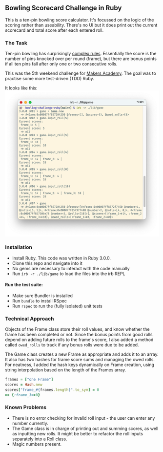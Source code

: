 ## Bowling Scorecard Challenge in Ruby

This is a ten-pin bowling score calculator. It's focussed on the logic of the scoring rather than useability. There's no UI but it does print out the current scorecard and total score after each entered roll.


### The Task
Ten-pin bowling has surprisingly [complex rules](https://en.wikipedia.org/wiki/Ten-pin_bowling#Scoring). Essentially the score is the number of pins knocked over per round (frame), but there are bonus points if all ten pins fall after only one or two consecutive rolls.

This was the 5th weekend challenge for [Makers Academy](https://makers.tech). The goal was to practise some more test-driven (TDD) Ruby.

It looks like this:  
![bowling game in irb](bowling_irb.png)

### Installation
* Install Ruby. This code was written in Ruby 3.0.0.
* Clone this repo and navigate into it
* No gems are necessary to interact with the code manually
* Run `irb -r ./lib/game` to load the files into the irb REPL

#### Run the test suite:
* Make sure Bundler is installed
* Run `bundle` to install RSpec
* Run `rspec` to run the (fully isolated) unit tests


### Technical Approach
Objects of the Frame class store their roll values, and know whether the frame has been completed or not. Since the bonus points from good rolls depend on adding future rolls to the frame's score, I also added a method called `owed_rolls` to track if any bonus rolls were due to be added.

The Game class creates a new Frame as appropriate and adds it to an array. It also has two hashes for frame score sums and managing the owed rolls. For neatness, I added the hash keys dynamically on Frame creation, using string interpolation based on the length of the Frames array.  
```ruby
frames = ["one Frame"]
scores = Hash.new
scores["frame_#{frames.length}".to_sym] = 0
>> {:frame_1=>0}
```


### Known Problems
* There is no error checking for invalid roll input - the user can enter any number currently.
* The Game class is in charge of printing out and summing scores, as well as inputting new rolls. It might be better to refactor the roll inputs separately into a Roll class.
* Magic numbers present.
